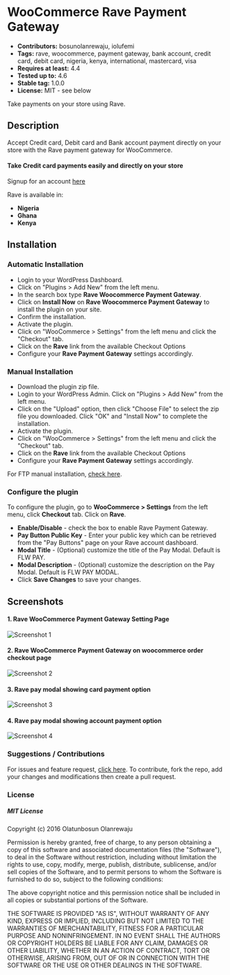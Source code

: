 # WooCommerce Rave Payment Gateway

 - **Contributors:** bosunolanrewaju, iolufemi
 - **Tags:** rave, woocommerce, payment gateway, bank account, credit card, debit card, nigeria, kenya, international, mastercard, visa
 - **Requires at least:** 4.4
 - **Tested up to:** 4.6
 - **Stable tag:** 1.0.0
 - **License:** MIT - see below

Take payments on your store using Rave.



## Description


Accept Credit card, Debit card and Bank account payment directly on your store with the Rave payment gateway for WooCommerce.

#### Take Credit card payments easily and directly on your store

Signup for an account [here](https://rave.flutterwave.com)

Rave is available in:

* __Nigeria__
* __Ghana__
* __Kenya__



## Installation


### Automatic Installation
*   Login to your WordPress Dashboard.
*   Click on "Plugins > Add New" from the left menu.
*   In the search box type __Rave Woocommerce Payment Gateway__.
*   Click on __Install Now__ on __Rave Woocommerce Payment Gateway__ to install the plugin on your site.
*   Confirm the installation.
*   Activate the plugin.
*   Click on "WooCommerce > Settings" from the left menu and click the "Checkout" tab.
*   Click on the __Rave__ link from the available Checkout Options
*   Configure your __Rave Payment Gateway__ settings accordingly.


### Manual Installation
*  Download the plugin zip file.
*  Login to your WordPress Admin. Click on "Plugins > Add New" from the left menu.
*  Click on the "Upload" option, then click "Choose File" to select the zip file you downloaded. Click "OK" and "Install Now" to complete the installation.
*  Activate the plugin.
*  Click on "WooCommerce > Settings" from the left menu and click the "Checkout" tab.
*  Click on the __Rave__ link from the available Checkout Options
*  Configure your __Rave Payment Gateway__ settings accordingly.

For FTP manual installation, [check here](http://codex.wordpress.org/Managing_Plugins#Manual_Plugin_Installation).



### Configure the plugin
To configure the plugin, go to __WooCommerce > Settings__ from the left menu, click __Checkout__ tab. Click on __Rave__.

* __Enable/Disable__ - check the box to enable Rave Payment Gateway.
* __Pay Button Public Key__ - Enter your public key which can be retrieved from the "Pay Buttons" page on your Rave account dashboard.
* __Modal Title__ - (Optional) customize the title of the Pay Modal. Default is FLW PAY.
* __Modal Description__ - (Optional) customize the description on the Pay Modal. Default is FLW PAY MODAL.
* Click __Save Changes__ to save your changes.



## Screenshots ##

#### 1. Rave WooCommerce Payment Gateway Setting Page

![Screenshot 1](https://cloud.githubusercontent.com/assets/8383666/21582926/14732292-d06a-11e6-87f6-e4d7f886c0e2.png)


#### 2. Rave WooCommerce Payment Gateway on woocommerce order checkout page

![Screenshot 2](https://cloud.githubusercontent.com/assets/8383666/21472783/a87138de-cae9-11e6-9330-4550c45a028c.png)


#### 3. Rave pay modal showing card payment option

![Screenshot 3](https://cloud.githubusercontent.com/assets/8383666/21472837/19da2ec6-caeb-11e6-898c-205f967638e5.png)


#### 4. Rave pay modal showing account payment option

![Screenshot 4](https://cloud.githubusercontent.com/assets/8383666/21472835/094bbd4a-caeb-11e6-9fcd-31991f2e5ed1.png)



### Suggestions / Contributions

For issues and feature request, [click here](https://github.com/bosunolanrewaju/WooCommerce-Rave-Payment-Gateway/issues).
To contribute, fork the repo, add your changes and modifications then create a pull request.


### License

##### MIT License

Copyright (c) 2016 Olatunbosun Olanrewaju

Permission is hereby granted, free of charge, to any person obtaining a copy
of this software and associated documentation files (the "Software"), to deal
in the Software without restriction, including without limitation the rights
to use, copy, modify, merge, publish, distribute, sublicense, and/or sell
copies of the Software, and to permit persons to whom the Software is
furnished to do so, subject to the following conditions:

The above copyright notice and this permission notice shall be included in all
copies or substantial portions of the Software.

THE SOFTWARE IS PROVIDED "AS IS", WITHOUT WARRANTY OF ANY KIND, EXPRESS OR
IMPLIED, INCLUDING BUT NOT LIMITED TO THE WARRANTIES OF MERCHANTABILITY,
FITNESS FOR A PARTICULAR PURPOSE AND NONINFRINGEMENT. IN NO EVENT SHALL THE
AUTHORS OR COPYRIGHT HOLDERS BE LIABLE FOR ANY CLAIM, DAMAGES OR OTHER
LIABILITY, WHETHER IN AN ACTION OF CONTRACT, TORT OR OTHERWISE, ARISING FROM,
OUT OF OR IN CONNECTION WITH THE SOFTWARE OR THE USE OR OTHER DEALINGS IN THE
SOFTWARE.
